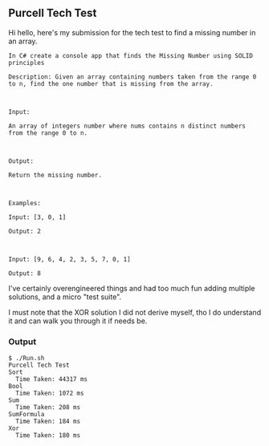 ## Purcell Tech Test

Hi hello, here's my submission for the tech test to find a missing number in an array.

```
In C# create a console app that finds the Missing Number using SOLID principles

Description: Given an array containing numbers taken from the range 0 to n, find the one number that is missing from the array.



Input:

An array of integers number where nums contains n distinct numbers from the range 0 to n.



Output:

Return the missing number.



Examples:

Input: [3, 0, 1]

Output: 2



Input: [9, 6, 4, 2, 3, 5, 7, 0, 1]

Output: 8
```

I've certainly overengineered things and had too much fun adding multiple solutions, and a micro "test suite".

I must note that the XOR solution I did not derive myself, tho I do understand it and can walk you through it if needs be.

### Output

```
$ ./Run.sh
Purcell Tech Test
Sort
  Time Taken: 44317 ms
Bool
  Time Taken: 1072 ms
Sum
  Time Taken: 208 ms
SumFormula
  Time Taken: 184 ms
Xor
  Time Taken: 180 ms
```